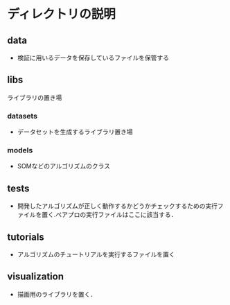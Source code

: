 # ディレクトリの説明
## data
- 検証に用いるデータを保存しているファイルを保管する
## libs
ライブラリの置き場
### datasets
- データセットを生成するライブラリ置き場
### models
- SOMなどのアルゴリズムのクラス
## tests
- 開発したアルゴリズムが正しく動作するかどうかチェックするための実行ファイルを置く.ペアプロの実行ファイルはここに該当する．
## tutorials
- アルゴリズムのチュートリアルを実行するファイルを置く
## visualization
- 描画用のライブラリを置く．
